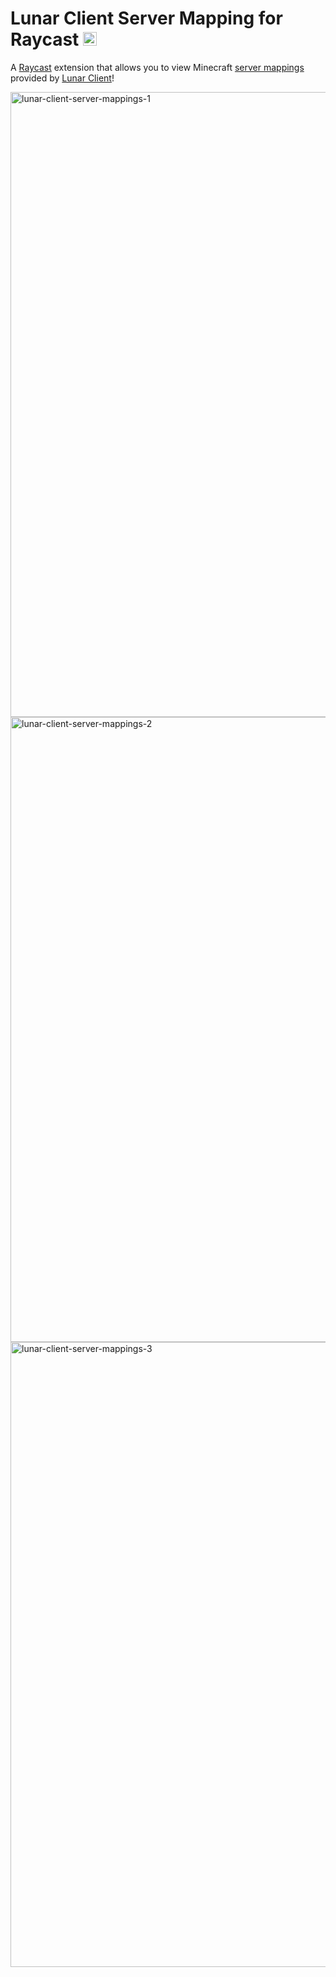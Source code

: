 # Lunar Client Server Mapping for Raycast <img height="22" alt="raycast-logo" src="https://github.com/user-attachments/assets/9abf6ba9-6257-4d95-ac05-11a0c874c9c9">


A [Raycast](https://www.raycast.com/) extension that allows you to view Minecraft [server mappings](https://servermappings.lunarclientcdn.com/servers.json) provided by [Lunar Client](https://www.lunarclient.com/)!


<img width="1000" alt="lunar-client-server-mappings-1" src="https://github.com/user-attachments/assets/16952dc0-4e31-4803-8f47-951f14a03357">
<img width="1000" alt="lunar-client-server-mappings-2" src="https://github.com/user-attachments/assets/2e2caad8-8e5e-4bd3-9c98-8752bba8e888">
<img width="1000" alt="lunar-client-server-mappings-3" src="https://github.com/user-attachments/assets/a6d6f139-2944-49c4-b1b9-9f8c116b6567">
